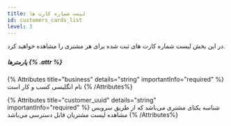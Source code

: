 ```yaml
---
title: لیست شماره کارت ها 
id: customers_cards_list
level: 3
---
```


در این بخش لیست شماره کارت های ثبت شده برای هر مشتری را مشاهده خواهید کرد.

##### پارمترها {% .attr %}

{% Attributes title="business" details="string" importantInfo="required" %}
نام انگلیسی کسب و کار است
{% /Attributes%}

{% Attributes title="customer_uuid" details="string" importantInfo="required" %}
شناسه یکتای مشتری می‌باشد که از طریق سرویس مشاهده لیست مشتریان قابل دسترسی می‌باشد
{% /Attributes%}
